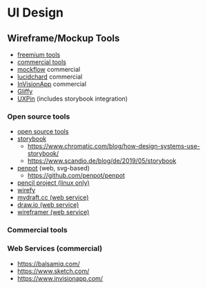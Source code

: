 # UI Design

## Wireframe/Mockup Tools

* [freemium tools](https://cliquestudios.com/free-wireframing-tools/)
* [commercial tools](https://careerfoundry.com/en/blog/ux-design/free-wireframing-tools/)
* [mockflow](https://mockflow.com/) commercial
* [lucidchard](https://www.lucidchart.com/pages/de) commercial
* [InVisionApp](https://www.invisionapp.com/) commercial
* [Gliffy](https://www.gliffy.com/)
* [UXPin](https://www.uxpin.com/studio/blog/storybook-uxpin-integration/) (includes storybook integration)

### Open source tools

* [open source tools](https://mockitt.wondershare.com/wireframe/wireframe-tools-open-source.html)
* [storybook](https://storybook.js.org/)
  + https://www.chromatic.com/blog/how-design-systems-use-storybook/
  + https://www.scandio.de/blog/de/2019/05/storybook
* [penpot](https://penpot.app/) (web, svg-based)
  + https://github.com/penpot/penpot
* [pencil project (linux only)](https://pencil.evolus.vn/)
* [wirefy](https://getwirefy.com/)
* [mydraft.cc (web service)](https://mydraft.cc/)
* [draw.io (web service)](https://app.diagrams.net/)
* [wireframer (web service)](https://devimust.github.io/wireframer/)

### Commercial tools

### Web Services (commercial)

* https://balsamiq.com/
* https://www.sketch.com/
* https://www.invisionapp.com/
